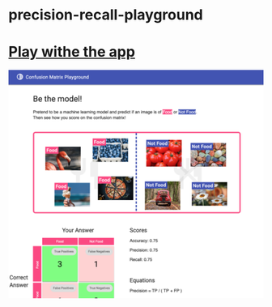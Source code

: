 # precision-recall-playground

# [Play withe the app](https://zackakil.github.io/precision-recall-playground/)

![app.png](app.png)

